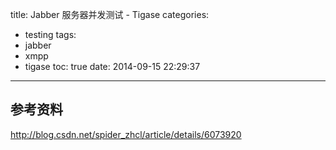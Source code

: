 title: Jabber 服务器并发测试 - Tigase
categories:
  - testing
tags:
  - jabber
  - xmpp
  - tigase
toc: true
date: 2014-09-15 22:29:37
---

## 参考资料

http://blog.csdn.net/spider_zhcl/article/details/6073920